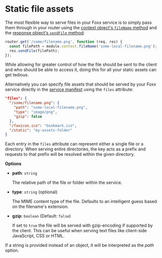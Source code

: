 Static file assets
==================

The most flexible way to serve files in your Foxx service is
to simply pass them through in your router
using the [context object's `fileName` method](Context.md#filename)
and the [response object's `sendFile` method](Routers/Response.md#sendfile):

```js
router.get('/some/filename.png', function (req, res) {
  const filePath = module.context.fileName('some-local-filename.png');
  res.sendFile(filePath);
});
```

While allowing for greater control of how the file should be sent to the client and who should be able to access it, doing this for all your static assets can get tedious.

Alternatively you can specify file assets that should be served by your Foxx service directly in the [service manifest](Manifest.md) using the `files` attribute:

```json
"files": {
  "/some/filename.png": {
    "path": "some-local-filename.png",
    "type": "image/png",
    "gzip": false
  },
  "/favicon.ico": "bookmark.ico",
  "/static": "my-assets-folder"
}
```

Each entry in the `files` attribute can represent either a single file or a directory. When serving entire directories, the key acts as a prefix and requests to that prefix will be resolved within the given directory.

**Options**

* **path**: `string`

  The relative path of the file or folder within the service.

* **type**: `string` (optional)

  The MIME content type of the file. Defaults to an intelligent guess based on the filename's extension.

* **gzip**: `boolean` (Default: `false`)

  If set to `true` the file will be served with gzip-encoding if supported by the client. This can be useful when serving text files like client-side JavaScript, CSS or HTML.

If a string is provided instead of an object, it will be interpreted as the *path* option.

